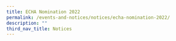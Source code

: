 ```yaml
---
title: ECHA Nomination 2022
permalink: /events-and-notices/notices/echa-nomination-2022/
description: ""
third_nav_title: Notices
---
```

